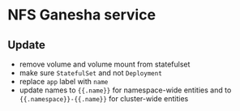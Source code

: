 # NFS Ganesha service

## Update

- remove volume and volume mount from statefulset
- make sure `StatefulSet` and not `Deployment`
- replace `app` label with `name`
- update names to `{{.name}}` for namespace-wide entities and to `{{.namespace}}-{{.name}}` for cluster-wide entities
